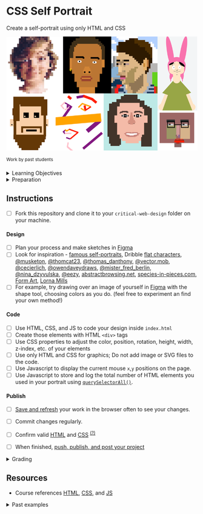
# CSS Self Portrait

Create a self-portrait using only HTML and CSS

![view source](assets/img/portraits.png)

<sup>Work by past students</sup>


<details>
<summary>Learning Objectives</summary>

Students who complete the following will be able to:

- Recall the different values of the CSS `position` property and appropriate uses for each
- Describe the CSS box model and its components
- Compare methods for changing the color of web elements with CSS
- Use HTML, CSS, JS to code a web page with a creative self-portrait

</details>

<details>
<summary>Preparation</summary>

Complete the following to prepare for this assignment

- Figma Tutorial: [Pen Tool Basics & Vector Networks](https://www.youtube.com/watch?v=5x2uHUB_pzw) (3:47)
- [Codecademy: JS 1-1 Introduction to Javascript](https://www.codecademy.com/learn/introduction-to-javascript) (1–8)
- [Codecademy: CSS 2-1 The Box Model](https://www.codecademy.com/learn/learn-css) (1-17)
- [Codecademy: CSS 2-2 Changing the Box Model](https://www.codecademy.com/learn/learn-css) (1-5)
- [Codecademy: CSS 3-1 Display and Positioning](https://www.codecademy.com/learn/learn-css) (1-12)
- Quiz 2 - Document Standards

</details>




## Instructions

- [ ] Fork this repository and clone it to your `critical-web-design` folder on your machine.

#### Design

- [ ] Plan your process and make sketches in [Figma](https://www.youtube.com/watch?v=AJK9NBGL5Bk)
- [ ] Look for inspiration - [famous self-portraits](https://mymodernmet.com/famous-self-portraits/), Dribble [flat characters](https://dribbble.com/search/flat%20characters), [@musketon](https://www.instagram.com/musketon/), [@thomcat23](https://www.instagram.com/thomcat23/), [@thomas_danthony](https://www.instagram.com/thomas_danthony/), [@vector.mob](https://www.instagram.com/vector.mob/), [@cecierlich](https://www.instagram.com/cecierlich/),
[@owendaveydraws](https://www.instagram.com/owendaveydraws/), [@mister_fred_berlin](https://www.instagram.com/mister_fred_berlin/), [@nina_dzyvulska](https://www.instagram.com/nina_dzyvulska/), [@eezy](https://www.instagram.com/eezy/), [abstractbrowsing.net](http://www.abstractbrowsing.net), [species-in-pieces.com](http://species-in-pieces.com/), [Form Art](http://www.c3.hu/collection/form/), [Lorna Mills](https://www.instagram.com/lorna.mills/?hl=en)
- [ ] For example, try drawing over an image of yourself in [Figma](https://figma.com) with the shape tool, choosing colors as you do. (feel free to experiment an find your own method!)

#### Code

- [ ] Use HTML, CSS, and JS to code your design inside `index.html`
- [ ] Create those elements with HTML `<div>` tags
- [ ] Use CSS properties to adjust the color, position, rotation, height, width, z-index, etc. of your elements
- [ ] Use only HTML and CSS for graphics; Do not add image or SVG files to the code.
- [ ] Use Javascript to display the current mouse `x`,`y` positions on the page.
- [ ] Use Javascript to store and log the total number of HTML elements you used in your portrait using [`querySelectorAll()`](https://developer.mozilla.org/en-US/docs/Web/API/Document/querySelectorAll).  

#### Publish

- [ ] [Save and refresh](https://github.com/omundy/learn-computing/blob/main/topics-keyboard-shortcuts.md#web-development-edit-save-refresh-loop) your work in the browser often to see your changes.
- [ ] Commit changes regularly.
- [ ] Confirm valid [HTML](https://validator.w3.org/) and [CSS](https://jigsaw.w3.org/css-validator/) <sup>[(?)](https://github.com/omundy/dig245-critical-web-design/blob/main/reference-sheets/css.md#css-validation)</sup>
- [ ] When finished, [push, publish, and post your project](https://docs.google.com/document/d/17U_zmzM_eML_qkG0PaOdDRcEk3YEmbiQ1TyNnbAM08k/edit#bookmark=id.8jryplv1i8a)




<details>
<summary>Grading</summary>

Points | Description
---: | ---
4 | Concept
4 | Originality
4 | Execution / Technical
4 | Project is online, accessible, and linked from Moodle by the deadline
4 | Valid HTML and CSS
20 | Total possible

</details>




## Resources

- Course references [HTML](https://github.com/omundy/dig245-critical-web-design/blob/main/reference-sheets/html.md), [CSS](https://github.com/omundy/dig245-critical-web-design/blob/main/reference-sheets/css.md), and [JS](https://github.com/omundy/dig245-critical-web-design/blob/main/reference-sheets/javascript.md)


<details>
<summary>Past examples</summary>

<!-- [Fall 2017](https://omundy.wordpress.com/2017/09/18/web-art-box-model-self-portraits-fall-2017/) -->
[katie](https://jsfiddle.net/ow3n/yrvsLo9w/)
[ted](https://jsfiddle.net/ow3n/1jmzworg/)
[lauren](https://jsfiddle.net/ow3n/v1wpkyj4/)
<!-- [Spring 2015](https://omundy.wordpress.com/2015/03/30/web1-spring-2015-self-portrait-highlights/) -->
[colson](https://jsfiddle.net/ow3n/k1s4x5fh/)
[connor](https://jsfiddle.net/ow3n/rn40ho6z/)
[jacob](https://jsfiddle.net/ow3n/t4n2wdp9/)
[felicia](https://jsfiddle.net/ow3n/3fpxqosh/)
<!-- [Fall 2014](https://omundy.wordpress.com/2014/10/22/web1-box-model-self-portrait-post-here/) -->
[scott](http://jsfiddle.net/ow3n/ozvm215d/)
[ashley](http://jsfiddle.net/ow3n/vghc93zw/)
[michele](http://jsfiddle.net/ow3n/251dy8mz/)

</details>
